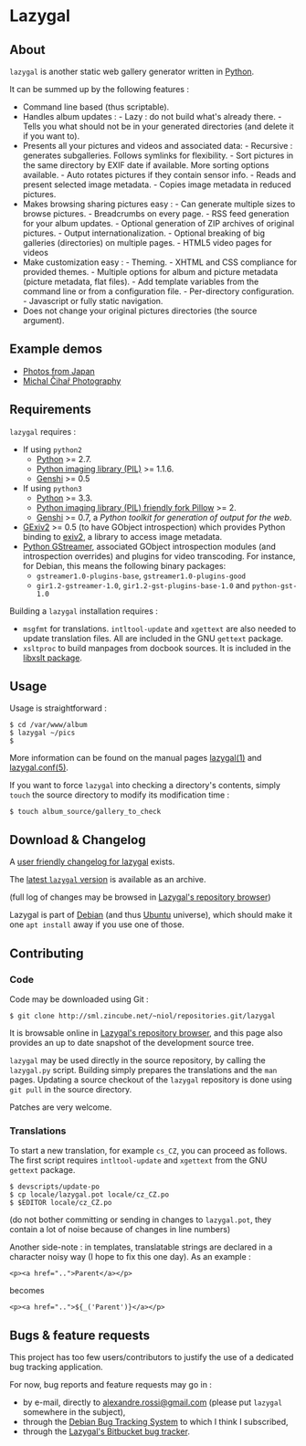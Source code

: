 # Lazygal

## About

`lazygal` is another static web gallery generator written in [Python][1].

It can be summed up by the following features :

  *   Command line based (thus scriptable).
  *   Handles album updates :
    - Lazy : do not build what's already there.
    - Tells you what should not be in your generated directories (and delete it
      if you want to).
  *   Presents all your pictures and videos and associated data:
    - Recursive : generates subgalleries. Follows symlinks for flexibility.
    - Sort pictures in the same directory by EXIF date if available. More
      sorting options available.
    - Auto rotates pictures if they contain sensor info.
    - Reads and present selected image metadata.
    - Copies image metadata in reduced pictures.
  *   Makes browsing sharing pictures easy :
    - Can generate multiple sizes to browse pictures.
    - Breadcrumbs on every page.
    - RSS feed generation for your album updates.
    - Optional generation of ZIP archives of original pictures.
    - Output internationalization.
    - Optional breaking of big galleries (directories) on multiple pages.
    - HTML5 video pages for videos
  *   Make customization easy :
    - Theming.
    - XHTML and CSS compliance for provided themes.
    - Multiple options for album and picture metadata (picture metadata, flat
      files).
    - Add template variables from the command line or from a configuration
      file.
    - Per-directory configuration.
    - Javascript or fully static navigation.
  *   Does not change your original pictures directories (the source argument).

 [1]: http://python.org

## Example demos

  * [Photos from Japan](http://photos.cihar.com/2007-japan/)
  * [Michal Čihař Photography](http://photos.cihar.com/gallery/)

## Requirements

`lazygal` requires :

  * If using `python2`
    * [Python][1] >= 2.7.
    * [Python imaging library (PIL)][4] >= 1.1.6.
    * [Genshi][7] >= 0.5
  * If using `python3`
    * [Python][1] >= 3.3.
    * [Python imaging library (PIL) friendly fork Pillow][9] >= 2.
    * [Genshi][7] >= 0.7, a *Python toolkit for generation of output for the web*.
  * [GExiv2][5] >= 0.5 (to have GObject introspection) which provides Python binding to [exiv2][6], a library to access image metadata.
  * [Python GStreamer][23], associated GObject introspection modules (and
    introspection overrides) and plugins for video transcoding. For instance,
    for Debian, this means the following binary packages:
    * `gstreamer1.0-plugins-base`, `gstreamer1.0-plugins-good`
    * `gir1.2-gstreamer-1.0`, `gir1.2-gst-plugins-base-1.0` and `python-gst-1.0`

Building a `lazygal` installation requires :

  *   `msgfmt` for translations. `intltool-update` and `xgettext` are also needed to update translation files. All are included in the GNU `gettext` package.
  *   `xsltproc` to build manpages from docbook sources. It is included in the [libxslt package][8].

 [4]: http://www.pythonware.com/products/pil/
 [5]: http://redmine.yorba.org/projects/gexiv2/wiki
 [6]: http://exiv2.org/
 [7]: http://genshi.edgewall.org/
 [23]: http://gstreamer.freedesktop.org/modules/gst-python.html
 [8]: http://xmlsoft.org/XSLT/xsltproc2.html
 [9]: https://pypi.python.org/pypi/Pillow/

## Usage

Usage is straightforward :

    $ cd /var/www/album
    $ lazygal ~/pics
    $

More information can be found on the manual pages [lazygal(1)][30] and
[lazygal.conf(5)][31].

If you want to force `lazygal` into checking a directory's contents, simply `touch` the source directory to modify its modification time :

    $ touch album_source/gallery_to_check

 [30]: http://sml.zincube.net/~niol/playa/oss/projects/lazygal/lazygal.1.html
 [31]: http://sml.zincube.net/~niol/playa/oss/projects/lazygal/lazygal.conf.5.html

## Download & Changelog

A [user friendly changelog for lazygal][32] exists.

 [32]: https://sml.zincube.net/~niol/repositories.git/lazygal/tree/ChangeLog

The [latest `lazygal` version][10] is available as an archive.

(full log of changes may be browsed in [Lazygal's repository browser][10])

 [10]: https://sml.zincube.net/~niol/repositories.git/lazygal/

Lazygal is part of [Debian][17] (and thus [Ubuntu][18] universe), which should
make it one `apt install` away if you use one of those.

 [17]: http://packages.debian.org/lazygal
 [18]: http://ubuntu.com

## Contributing

### Code

Code may be downloaded using Git :

    $ git clone http://sml.zincube.net/~niol/repositories.git/lazygal

It is browsable online in [Lazygal's repository browser][10], and this page
also provides an up to date snapshot of the development source tree.

`lazygal` may be used directly in the source repository, by calling the
`lazygal.py` script. Building simply prepares the translations and the `man`
pages. Updating a source checkout of the `lazygal` repository is done using
`git pull` in the source directory.

Patches are very welcome.

### Translations

To start a new translation, for example `cs_CZ`, you can proceed as follows. The first script requires `intltool-update` and `xgettext` from the GNU `gettext` package.

    $ devscripts/update-po
    $ cp locale/lazygal.pot locale/cz_CZ.po
    $ $EDITOR locale/cz_CZ.po

(do not bother committing or sending in changes to `lazygal.pot`, they contain a lot of noise because of changes in line numbers)

Another side-note : in templates, translatable strings are declared in a character noisy way (I hope to fix this one day). As an example :

    <p><a href="..">Parent</a></p>

becomes

    <p><a href="..">${_('Parent')}</a></p>

## Bugs & feature requests

This project has too few users/contributors to justify the use of a dedicated
bug tracking application.

For now, bug reports and feature requests may go in :

*   by e-mail, directly to <alexandre.rossi@gmail.com> (please put `lazygal` somewhere in the subject),
*   through the [Debian Bug Tracking System][22] to which I think I subscribed,
*   through the [Lazygal's Bitbucket bug tracker][24].

 [22]: http://bugs.debian.org/lazygal
 [24]: https://bitbucket.org/niol/lazygal/issues?status=new&status=open
